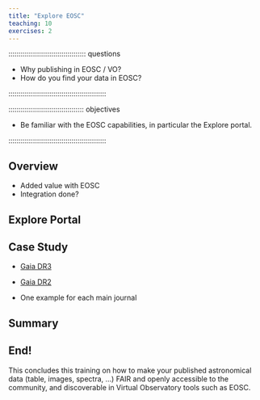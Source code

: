 ```yaml
---
title: "Explore EOSC"
teaching: 10
exercises: 2
---
```


:::::::::::::::::::::::::::::::::::::: questions 

- Why publishing in EOSC / VO?
- How do you find your data in EOSC?

::::::::::::::::::::::::::::::::::::::::::::::::

::::::::::::::::::::::::::::::::::::: objectives

- Be familiar with the EOSC capabilities, in particular the Explore portal.
 
::::::::::::::::::::::::::::::::::::::::::::::::



<!--  ----------------------------------------- -->
<!--            Overview                        -->
<!--  ----------------------------------------- -->
## Overview

- Added value with EOSC
- Integration done?


<!--  ----------------------------------------- -->
<!--            Explore Portal                  -->
<!--  ----------------------------------------- -->
## Explore Portal



<!--  ----------------------------------------- -->
<!--            Case study 	                -->
<!--  ----------------------------------------- -->
## Case Study

- [Gaia DR3][explore-gaiadr3]
- [Gaia DR2][explore-gaiadr2]

- One example for each main journal


<!--  ----------------------------------------- -->
<!--  ----------------------------------------- -->
<!--  ----------------------------------------- -->


<!--  ----------------------------------------- -->
<!--            Summary                         -->
<!--  ----------------------------------------- -->

## Summary

<!--
::::::::::::::::::::::::::::::::::::: keypoints
::::::::::::::::::::::::::::::::::::::::::::::::
-->



<!--  ----------------------------------------- -->
<!--            End	                        -->
<!--  ----------------------------------------- -->
## End!

This concludes this training on how to make your published astronomical data (table, images, spectra, …) FAIR and openly accessible to the community, and discoverable in Virtual Observatory tools such as EOSC.


<!--  ----------------------------------------- -->
<!--            Link references                 -->
<!--  ----------------------------------------- -->
[explore-gaiadr2]: https://explore.eosc-portal.eu/search/find?qf=true&fv0=https:%2F%2Fdoi.org%2F10.5270%2Fesa-qa4lep3&f0=q&active=result&page=1
[explore-gaiadr3]: https://explore.eosc-portal.eu/search/find?f0=q&fv0=https:%2F%2Fdoi.org%2F10.5270%2Fesa-ycsawu7&type=datasets&active=result&page=1
